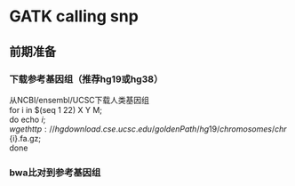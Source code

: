 # GATK calling snp
## 前期准备
### 下载参考基因组（推荐hg19或hg38）
从NCBI/ensembl/UCSC下载人类基因组  
for i in $(seq 1 22) X Y M;  
do echo $i;  
wget http://hgdownload.cse.ucsc.edu/goldenPath/hg19/chromosomes/chr${i}.fa.gz;  
done  
### bwa比对到参考基因组
